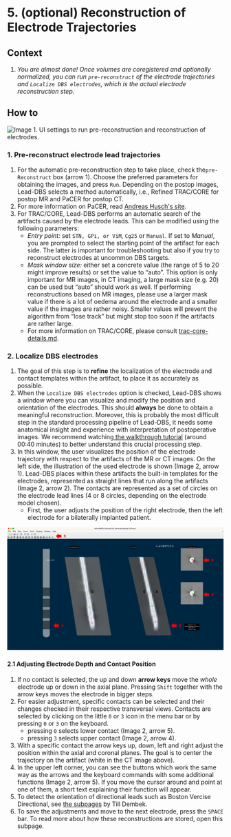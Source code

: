 # 5. (optional) Reconstruction of Electrode Trajectories

## Context

1. _You are almost done! Once volumes are coregistered and optionally normalized, you can run `pre-reconstruct` of the electrode trajectories and `Localize DBS electrodes`, which is the actual electrode reconstruction step._

## How to

![Image 1. UI settings to run pre-reconstruction and reconstruction of electrodes.](../../.gitbook/assets/Reconstruction\_image.png)

### 1. Pre-reconstruct electrode lead trajectories

1. For the automatic pre-reconstruction step to take place, check the`pre-Reconstruct` box (arrow 1). Choose the preferred parameters for obtaining the images, and press `Run`. Depending on the postop images, Lead-DBS selects a method automatically, i.e., Refined TRAC/CORE for postop MR and PaCER for postop CT.&#x20;
2. For more information on PaCER, read [Andreas Husch's site](https://adhusch.github.io/PaCER/stable/index.html).
3. For TRAC/CORE, Lead-DBS performs an automatic search of the artifacts caused by the electrode leads. This can be modified using the following parameters:
   * _Entry point:_ set `STN, GPi, or ViM`, `Cg25` or `Manual`. If set to _Manual_, you are prompted to select the starting point of the artifact for each side. The latter is important for troubleshooting but also if you try to reconstruct electrodes at uncommon DBS targets.
   * _Mask window size:_ either set a concrete value (the range of 5 to 20 might improve results) or set the value to “auto”. This option is only important for MR images, in CT imaging, a large mask size (e.g. 20) can be used but “auto” should work as well. If performing reconstructions based on MR images, please use a larger mask value if there is a lot of oedema around the electrode and a smaller value if the images are rather noisy. Smaller values will prevent the algorithm from “lose track” but might stop too soon if the artifacts are rather large.
   * For more information on TRAC/CORE, please consult [trac-core-details.md](trac-core-details.md "mention").

### 2. Localize DBS electrodes

1. The goal of this step is to **refine** the localization of the electrode and contact templates within the artifact, to place it as accurately as possible.
2. When the `Localize DBS electrodes` option is checked, Lead-DBS shows a window where you can visualize and modify the position and orientation of the electrodes. This should **always** be done to obtain a meaningful reconstruction. Moreover, this is probably the most difficult step in the standard processing pipeline of Lead-DBS, it needs some anatomical insight and experience with interpretation of postoperative images. We recommend watching[ the walkthrough tutorial](https://www.lead-dbs.org/helpsupport/knowledge-base/walkthrough-videos/) (around 00:40 minutes) to better understand this crucial processing step.
3. In this window, the user visualizes the position of the electrode trajectory with respect to the artifacts of the MR or CT images. On the left side, the illustration of the used electrode is shown (Image 2, arrow 1). Lead-DBS places within these artifacts the built-in templates for the electrodes, represented as straight lines that run along the artifacts (Image 2, arrow 2). The contacts are represented as a set of circles on the electrode lead lines (4 or 8 circles, depending on the electrode model chosen).&#x20;
   * First, the user adjusts the position of the right electrode, then the left electrode for a bilaterally implanted patient.

![Image 2. Manual refinement window to localize the electrode on a postop CT image.](../../.gitbook/assets/Localisation.png)

#### 2.1 Adjusting Electrode Depth and Contact Position

1. If no contact is selected, the up and down **arrow keys** move the _whole_ electrode up or down in the axial plane. Pressing `Shift` together with the arrow keys moves the electrode in bigger steps.
2. For easier adjustment, specific contacts can be selected and their changes checked in their respective transversal views. Contacts are selected by clicking on the little `0` or `3` icon in the menu bar or by pressing `0` or `3` on the keyboard.
   * pressing `0` selects lower contact (Image 2, arrow 5).
   * pressing `3` selects upper contact (Image 2, arrow 4).
3. With a specific contact the arrow keys up, down, left and right adjust the position within the axial and coronal planes. The goal is to center the trajectory on the artifact (white in the CT image above).
4. In the upper left corner, you can see the buttons which work the same way as the arrows and the keyboard commands with some additional functions (Image 2, arrow 5). If you move the cursor around and point at one of them, a short text explaining their function will appear.
5. To detect the orientation of directional leads such as Boston Vercise Directional, see [the subpages](determining-the-orientation-of-directional-leads/) by Till Dembek.
6. To save the adjustments and move to the next electrode, press the `SPACE` bar. To read more about how these reconstructions are stored, open this subpage.
